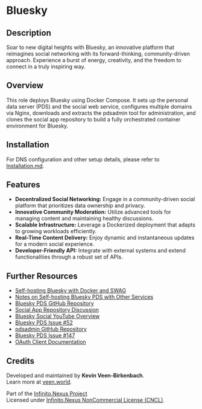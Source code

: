 # Bluesky

## Description

Soar to new digital heights with Bluesky, an innovative platform that reimagines social networking with its forward-thinking, community-driven approach. Experience a burst of energy, creativity, and the freedom to connect in a truly inspiring way.

## Overview

This role deploys Bluesky using Docker Compose. It sets up the personal data server (PDS) and the social web service, configures multiple domains via Nginx, downloads and extracts the pdsadmin tool for administration, and clones the social app repository to build a fully orchestrated container environment for Bluesky.

## Installation

For DNS configuration and other setup details, please refer to [Installation.md](./Installation.md).

## Features

- **Decentralized Social Networking:** Engage in a community-driven social platform that prioritizes data ownership and privacy.
- **Innovative Community Moderation:** Utilize advanced tools for managing content and maintaining healthy discussions.
- **Scalable Infrastructure:** Leverage a Dockerized deployment that adapts to growing workloads efficiently.
- **Real-Time Content Delivery:** Enjoy dynamic and instantaneous updates for a modern social experience.
- **Developer-Friendly API:** Integrate with external systems and extend functionalities through a robust set of APIs.

## Further Resources

- [Self-hosting Bluesky with Docker and SWAG](https://therobbiedavis.com/selfhosting-bluesky-with-web-app-and-swag/)
- [Notes on Self-hosting Bluesky PDS with Other Services](https://cprimozic.net/notes/posts/notes-on-self-hosting-bluesky-pds-alongside-other-services/)
- [Bluesky PDS GitHub Repository](https://github.com/bluesky-social/pds)
- [Social App Repository Discussion](https://chatgpt.com/c/678a2eb6-145c-800f-bf51-ff706981a928)
- [Bluesky Social YouTube Overview](https://www.youtube.com/watch?v=7_AG50u7D6c)
- [Bluesky PDS Issue #52](https://github.com/bluesky-social/pds/issues/52)
- [pdsadmin GitHub Repository](https://github.com/lhaig/pdsadmin)
- [Bluesky PDS Issue #147](https://github.com/bluesky-social/pds/issues/147)
- [OAuth Client Documentation](https://docs.bsky.app/docs/advanced-guides/oauth-client)

## Credits

Developed and maintained by **Kevin Veen-Birkenbach**.  
Learn more at [veen.world](https://www.veen.world).

Part of the [Infinito.Nexus Project](https://s.infinito.nexus/code)  
Licensed under [Infinito.Nexus NonCommercial License (CNCL)](https://s.infinito.nexus/license).
